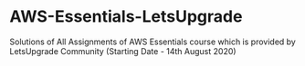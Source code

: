 # AWS-Essentials-LetsUpgrade

Solutions of All Assignments of AWS Essentials course which is provided by LetsUpgrade Community (Starting Date - 14th August 2020)
